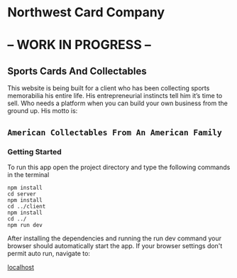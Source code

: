 # Northwest Card Company
# – WORK IN PROGRESS –

## Sports Cards And Collectables
This website is being built for a client who has been collecting sports memorabilia his entire life. His entrepreneurial instincts tell him it’s time to sell. Who needs a platform when you can build your own business from the ground up. His motto is:

## `American Collectables From An American Family`



### Getting Started 
To run this app open the project directory and type the following commands in the terminal 

```
npm install
cd server
npm install
cd ../client
npm install
cd ../
npm run dev
```

After installing the dependencies and running the run dev command your browser should automatically start the app. If your browser settings don't permit auto run, navigate to:

[localhost](localhost:3000)


